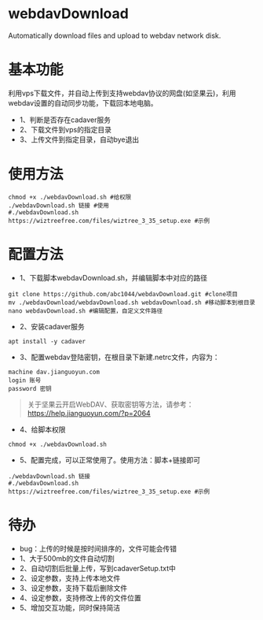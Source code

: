 # webdavDownload
Automatically download files and upload to webdav network disk.

# 基本功能
利用vps下载文件，并自动上传到支持webdav协议的网盘(如坚果云)，利用webdav设置的自动同步功能，下载回本地电脑。
- 1、判断是否存在cadaver服务
- 2、下载文件到vps的指定目录
- 3、上传文件到指定目录，自动bye退出

# 使用方法
```shell
chmod +x ./webdavDownload.sh #给权限
./webdavDownload.sh 链接 #使用
#./webdavDownload.sh https://wiztreefree.com/files/wiztree_3_35_setup.exe #示例
```

# 配置方法
- 1、下载脚本webdavDownload.sh，并编辑脚本中对应的路径
```shell
git clone https://github.com/abc1044/webdavDownload.git #clone项目
mv ./webdavDownload/webdavDownload.sh webdavDownload.sh #移动脚本到根目录
nano webdavDownload.sh #编辑配置，自定义文件路径
```
- 2、安装cadaver服务
```shell
apt install -y cadaver
```
- 3、配置webdav登陆密钥，在根目录下新建.netrc文件，内容为：
```shell
machine dav.jianguoyun.com
login 账号
password 密钥
```
> 关于坚果云开启WebDAV、获取密钥等方法，请参考：<https://help.jianguoyun.com/?p=2064>

- 4、给脚本权限
```shell
chmod +x ./webdavDownload.sh
```
- 5、配置完成，可以正常使用了。使用方法：脚本+链接即可
```shell
./webdavDownload.sh 链接
#./webdavDownload.sh https://wiztreefree.com/files/wiztree_3_35_setup.exe #示例
```

# 待办
- bug：上传的时候是按时间排序的，文件可能会传错
- 1、大于500mb的文件自动切割
- 2、自动切割后批量上传，写到cadaverSetup.txt中
- 2、设定参数，支持上传本地文件
- 3、设定参数，支持下载后删除文件
- 4、设定参数，支持修改上传的文件位置
- 5、增加交互功能，同时保持简洁
